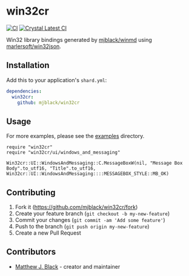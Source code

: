 # win32cr

[![CI](https://github.com/mjblack/win32cr/actions/workflows/crystal.yml/badge.svg)](https://github.com/mjblack/win32cr/actions/workflows/crystal.yml) [![Crystal Latest CI](https://github.com/mjblack/win32cr/actions/workflows/crystal_latest.yml/badge.svg)](https://github.com/mjblack/win32cr/actions/workflows/crystal_latest.yml)

Win32 library bindings generated by [mjblack/winmd](https://github.com/mjblack/winmd) using [marlersoft/win32json](https://github.com/marlersoft/win32json).

## Installation

Add this to your application's `shard.yml`:

```yaml
dependencies:
  win32cr:
    github: mjblack/win32cr
```

## Usage

For more examples, please see the [examples](https://github.com/mjblack/win32cr/tree/master/examples) directory.

```crystal
require "win32cr"
require "win32cr/ui/windows_and_messaging"

Win32cr::UI::WindowsAndMessaging::C.MessageBoxW(nil, "Message Box Body".to_utf16, "Title".to_utf16, Win32cr::UI::WindowsAndMessaging::::MESSAGEBOX_STYLE::MB_OK)
```

## Contributing

1. Fork it (<https://github.com/mjblack/win32cr/fork>)
2. Create your feature branch (`git checkout -b my-new-feature`)
3. Commit your changes (`git commit -am 'Add some feature'`)
4. Push to the branch (`git push origin my-new-feature`)
5. Create a new Pull Request

## Contributors

- [Matthew J. Black](https://github.com/mjblack) - creator and maintainer
